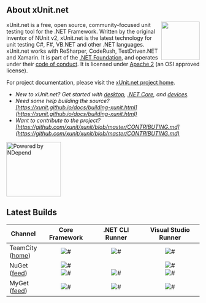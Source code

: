 ## About xUnit.net

[<img align="right" src="https://www.dotnetfoundation.org/Media/dotnet_logo.png" width="100" />](https://www.dotnetfoundation.org/)

xUnit.net is a free, open source, community-focused unit testing tool for the .NET Framework. Written by the original inventor of NUnit v2, xUnit.net is the latest technology for unit testing C#, F#, VB.NET and other .NET languages. xUnit.net works with ReSharper, CodeRush, TestDriven.NET and Xamarin. It is part of the [.NET Foundation](https://www.dotnetfoundation.org/), and operates under their [code of conduct](https://www.dotnetfoundation.org/code-of-conduct). It is licensed under [Apache 2](https://opensource.org/licenses/Apache-2.0) (an OSI approved license).

For project documentation, please visit the [xUnit.net project home](https://xunit.github.io/).

* _New to xUnit.net? Get started with [desktop](https://xunit.github.io/docs/getting-started-desktop.html), [.NET Core](https://xunit.github.io/docs/getting-started-dotnet-core.html), and [devices](https://xunit.github.io/docs/getting-started-devices.html)._
* _Need some help building the source? [https://xunit.github.io/docs/building-xunit.html](https://xunit.github.io/docs/building-xunit.html)_
* _Want to contribute to the project? [https://github.com/xunit/xunit/blob/master/CONTRIBUTING.md](https://github.com/xunit/xunit/blob/master/CONTRIBUTING.md)_

[<img src="https://raw.github.com/xunit/media/master/powered-by-ndepend-transparent.png" title="Powered by NDepend" width="142" />](http://www.ndepend.com/)

## Latest Builds

Channel  | Core Framework | .NET CLI Runner | Visual Studio Runner
-------- | :------------: | :-------------: | :------------------:
TeamCity<br>([home](http://teamcity.centurylinkcloud.com)) | ![#](https://img.shields.io/teamcity/http/teamcity.centurylinkcloud.com/s/xunit_core.svg) | ![#](https://img.shields.io/teamcity/http/teamcity.centurylinkcloud.com/s/xunit_dotnet_test_xunit.svg) | ![#](https://img.shields.io/teamcity/http/teamcity.centurylinkcloud.com/s/xunit_visualstudio.svg)
NuGet<br>([feed](https://nuget.org/api/v2/)) | ![#](https://img.shields.io/nuget/v/xunit.svg?style=flat)<br>![#](https://img.shields.io/nuget/vpre/xunit.svg?style=flat) | &nbsp;<br>![#](https://img.shields.io/nuget/vpre/dotnet-test-xunit.svg?style=flat) | ![#](https://img.shields.io/nuget/v/xunit.runner.visualstudio.svg?style=flat)<br>![#](https://img.shields.io/nuget/vpre/xunit.runner.visualstudio.svg?style=flat)
MyGet<br>([feed](https://www.myget.org/F/xunit/)) | ![#](https://img.shields.io/myget/xunit/vpre/xunit.svg?style=flat) | ![#](https://img.shields.io/myget/xunit/vpre/dotnet-test-xunit.svg?style=flat) | ![#](https://img.shields.io/myget/xunit/vpre/xunit.runner.visualstudio.svg?style=flat)
